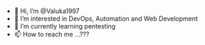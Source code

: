 - 👋 Hi, I’m @Valuka1997
- 👀 I’m interested in DevOps, Automation and Web Development
- 🌱 I’m currently learning pentesting
- 📫 How to reach me ...???

<!---
Valuka1997/Valuka1997 is a ✨ special ✨ repository because its `README.md` (this file) appears on your GitHub profile.
You can click the Preview link to take a look at your changes.
--->
